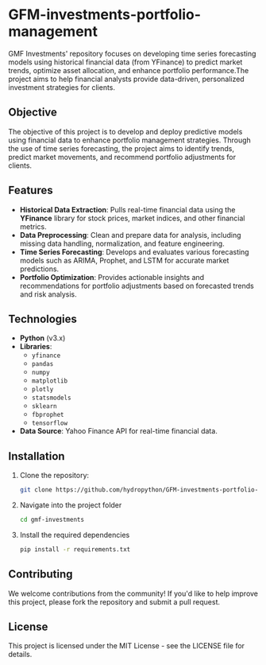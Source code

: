 # GFM-investments-portfolio-management
GMF Investments' repository focuses on developing time series forecasting models using historical financial data (from YFinance) to predict market trends, optimize asset allocation, and enhance portfolio performance.The project aims to help financial analysts provide data-driven, personalized investment strategies for clients.

## Objective
The objective of this project is to develop and deploy predictive models using financial data to enhance portfolio management strategies. Through the use of time series forecasting, the project aims to identify trends, predict market movements, and recommend portfolio adjustments for clients.

## Features
- **Historical Data Extraction**: Pulls real-time financial data using the **YFinance** library for stock prices, market indices, and other financial metrics.
- **Data Preprocessing**: Clean and prepare data for analysis, including missing data handling, normalization, and feature engineering.
- **Time Series Forecasting**: Develops and evaluates various forecasting models such as ARIMA, Prophet, and LSTM for accurate market predictions.
- **Portfolio Optimization**: Provides actionable insights and recommendations for portfolio adjustments based on forecasted trends and risk analysis.

## Technologies
- **Python** (v3.x)
- **Libraries**: 
  - `yfinance`
  - `pandas`
  - `numpy`
  - `matplotlib`
  - `plotly`
  - `statsmodels`
  - `sklearn`
  - `fbprophet`
  - `tensorflow`
- **Data Source**: Yahoo Finance API for real-time financial data.

## Installation
1. Clone the repository:
   ```bash
   git clone https://github.com/hydropython/GFM-investments-portfolio-management.git)

2. Navigate into the project folder
   ````bash
   cd gmf-investments

3. Install the required dependencies
   ````bash
   pip install -r requirements.txt
## Contributing
We welcome contributions from the community! If you'd like to help improve this project, please fork the repository and submit a pull request.

## License
This project is licensed under the MIT License - see the LICENSE file for details.
